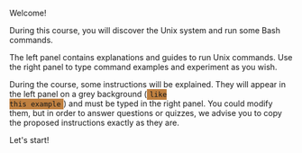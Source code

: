 Welcome!

During this course, you will discover the Unix system and run some Bash commands.

The left panel contains explanations and guides to run Unix commands. Use the right panel to type command examples and experiment as you wish.

During the course, some instructions will be explained. They will appear in the left panel on a grey background (<code style="background: #BF8040; font-size: 90%; padding: 2px 5px;">like this example</code>) and must be typed in the right panel. You could modify them, but in order to answer questions or quizzes, we advise you to copy the proposed instructions exactly as they are.

Let's start!
